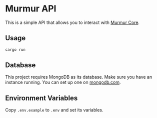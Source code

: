 # Murmur API

This is a simple API that allows you to interact with [Murmur Core](https://github.com/ideal-lab5/murmur).

## Usage

```bash
cargo run
```

## Database

This project requires MongoDB as its database. Make sure you have an instance running. You can set up one on [mongodb.com](mongodb.com).

## Environment Variables

Copy `.env.example` to `.env` and set its variables.
